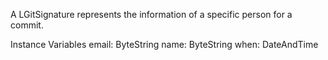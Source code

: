 A LGitSignature represents the information of a specific person for a commit.

Instance Variables
	email:		ByteString
	name:		ByteString
	when:		DateAndTime